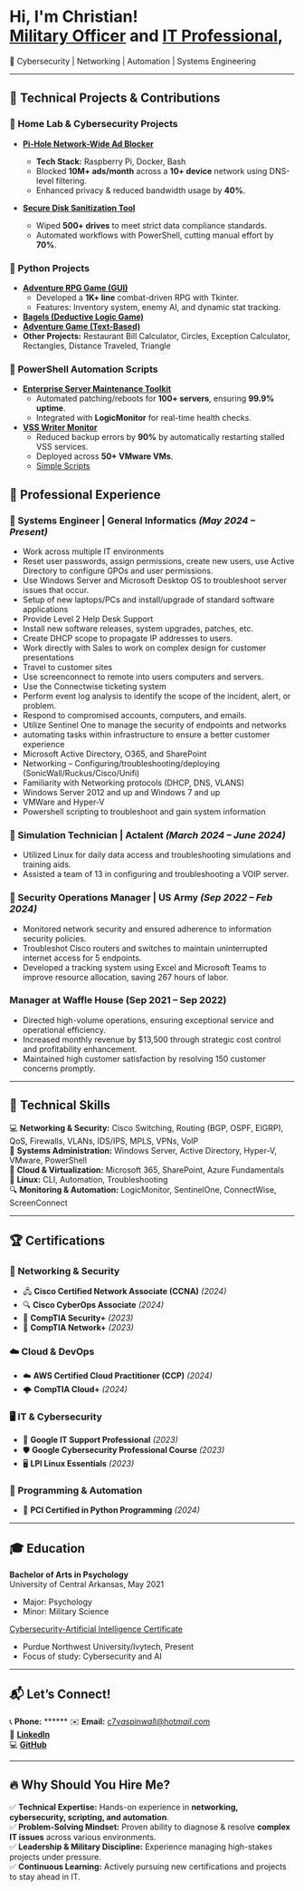 <h1>Hi, I'm Christian! <br/><a href="https://github.com/Caspinwall1">Military Officer</a> and <a href="https://www.linkedin.com/in/christian-aspinwall-929292233/">IT Professional</a>, </h1>
🚀 Cybersecurity | Networking | Automation | Systems Engineering 

---

## 🔧 **Technical Projects & Contributions**  

### **🔹 Home Lab & Cybersecurity Projects**  
- **[Pi-Hole Network-Wide Ad Blocker](https://github.com/Caspinwall1/PiHole)**  
  - **Tech Stack:** Raspberry Pi, Docker, Bash  
  - Blocked **10M+ ads/month** across a **10+ device** network using DNS-level filtering.  
  - Enhanced privacy & reduced bandwidth usage by **40%**.  

- **[Secure Disk Sanitization Tool](https://github.com/Caspinwall1/Caspinwall1-DW)**  
  - Wiped **500+ drives** to meet strict data compliance standards.  
  - Automated workflows with PowerShell, cutting manual effort by **70%**.  

### **🐍 Python Projects**  
- **[Adventure RPG Game (GUI)](https://github.com/Caspinwall1/Caspinwall1/blob/main/ADV%20RPG%20GUI)**  
  - Developed a **1K+ line** combat-driven RPG with Tkinter.  
  - Features: Inventory system, enemy AI, and dynamic stat tracking.  
- **[Bagels (Deductive Logic Game)](https://github.com/Caspinwall1/Caspinwall1/commit/9cb21027a2d827f484e17a55afc9b4ab70c362d1)**  
- **[Adventure Game (Text-Based)](https://github.com/Caspinwall1/Caspinwall1/blob/main/Adventure_Game)**  
- **Other Projects:** Restaurant Bill Calculator, Circles, Exception Calculator, Rectangles, Distance Traveled, Triangle  

### **📜 PowerShell Automation Scripts**  
- **[Enterprise Server Maintenance Toolkit](https://github.com/Caspinwall1/Caspinwall1/blob/main/weekly%20server%20restart)**  
  - Automated patching/reboots for **100+ servers**, ensuring **99.9% uptime**.  
  - Integrated with **LogicMonitor** for real-time health checks.  
- **[VSS Writer Monitor](https://github.com/Caspinwall1/Caspinwall1/blob/main/VSS%20Check%20and%20restart)**  
  - Reduced backup errors by **90%** by automatically restarting stalled VSS services.  
  - Deployed across **50+ VMware VMs**.
  - [Simple Scripts](https://github.com/Caspinwall1/Caspinwall1/blob/main/Simple%20Scripts) 


## 💼 **Professional Experience**  

### **🔹 Systems Engineer | General Informatics** *(May 2024 – Present)* 
 - Work across multiple IT environments
 - Reset user passwords, assign permissions, create new users, use Active Directory to configure GPOs and user permissions.
 - Use Windows Server and Microsoft Desktop OS to troubleshoot server issues that occur.
 - Setup of new laptops/PCs and install/upgrade of standard software applications
 - Provide Level 2 Help Desk Support
 - Install new software releases, system upgrades, patches, etc.
 - Create DHCP scope to propagate IP addresses to users. 
 - Work directly with Sales to work on complex design for customer presentations
 - Travel to customer sites
 - Use screenconnect to remote into users computers and servers.
 - Use the Connectwise ticketing system
 - Perform event log analysis to identify the scope of the incident, alert, or problem.
 - Respond to compromised accounts, computers, and emails.
 - Utilize Sentinel One to manage the security of endpoints and networks
 - automating tasks within infrastructure to ensure a better customer experience
 - Microsoft Active Directory, O365, and SharePoint
 - Networking – Configuring/troubleshooting/deploying (SonicWall/Ruckus/Cisco/Unifi)
 - Familiarity with Networking protocols (DHCP, DNS, VLANS)
 - Windows Server 2012 and up and Windows 7 and up
 - VMWare and Hyper-V
 - Powershell scripting to troubleshoot and gain system information 

### **🔹 Simulation Technician | Actalent** *(March 2024 – June 2024)* 
- Utilized Linux for daily data access and troubleshooting simulations and training aids.
- Assisted a team of 13 in configuring and troubleshooting a VOIP server.

### **🔹 Security Operations Manager | US Army** *(Sep 2022 – Feb 2024)*  
- Monitored network security and ensured adherence to information security policies.
- Troubleshot Cisco routers and switches to maintain uninterrupted internet access for 5 endpoints.
- Developed a tracking system using Excel and Microsoft Teams to improve resource allocation, saving 267 hours of labor.

### Manager at Waffle House (Sep 2021 – Sep 2022)
- Directed high-volume operations, ensuring exceptional service and operational efficiency.
- Increased monthly revenue by $13,500 through strategic cost control and profitability enhancement.
- Maintained high customer satisfaction by resolving 150 customer concerns promptly.

---

## 🔧 **Technical Skills**  
💻 **Networking & Security:** Cisco Switching, Routing (BGP, OSPF, EIGRP), QoS, Firewalls, VLANs, IDS/IPS, MPLS, VPNs, VoIP  
🔹 **Systems Administration:** Windows Server, Active Directory, Hyper-V, VMware, PowerShell  
📡 **Cloud & Virtualization:** Microsoft 365, SharePoint, Azure Fundamentals  
🐧 **Linux:** CLI, Automation, Troubleshooting  
🔍 **Monitoring & Automation:** LogicMonitor, SentinelOne, ConnectWise, ScreenConnect  

---

## 🏆 **Certifications** 

### 📡 Networking & Security  
- 🖧 **Cisco Certified Network Associate (CCNA)** *(2024)*  
- 🔍 **Cisco CyberOps Associate** *(2024)*  
- 🔐 **CompTIA Security+** *(2023)*  
- 📡 **CompTIA Network+** *(2023)*  

### ☁️ Cloud & DevOps  
- ☁️ **AWS Certified Cloud Practitioner (CCP)** *(2024)*  
- 🌩️ **CompTIA Cloud+** *(2024)*  

### 🖥️ IT & Cybersecurity  
- 🎯 **Google IT Support Professional** *(2023)*  
- 🛡️ **Google Cybersecurity Professional Course** *(2023)*  
- 🖥️ **LPI Linux Essentials** *(2023)*  

### 🐍 Programming & Automation  
- 🏅 **PCI Certified in Python Programming** *(2024)*  
---

## 🎓 **Education** 

**Bachelor of Arts in Psychology**  
University of Central Arkansas, May 2021  
- Major: Psychology  
- Minor: Military Science
  
[Cybersecurity-Artificial Intelligence Certificate](https://www.pnw.edu/cybersecurity/cwct/cybersecurity-artificial-intelligence-cs_ai-certificate-program/)
- Purdue Northwest University/Ivytech, Present
- Focus of study: Cybersecurity and AI


---

## 📬 **Let’s Connect!**  
📞 **Phone:** ******
✉️ **Email:** [c7v*as*pin*wal*l@hot*mail.c*om](mailto:c7v7aspinwall@hotmail.com)  
🔗 **[LinkedIn](https://www.linkedin.com/in/christian-aspinwall-929292233/)**  
💻 **[GitHub](https://github.com/Caspinwall1)**  

---

## 🔥 **Why Should You Hire Me?**  
✅ **Technical Expertise:** Hands-on experience in **networking, cybersecurity, scripting, and automation**.  
✅ **Problem-Solving Mindset:** Proven ability to diagnose & resolve **complex IT issues** across various environments.  
✅ **Leadership & Military Discipline:** Experience managing high-stakes projects under pressure.  
✅ **Continuous Learning:** Actively pursuing new certifications and projects to stay ahead in IT. 

